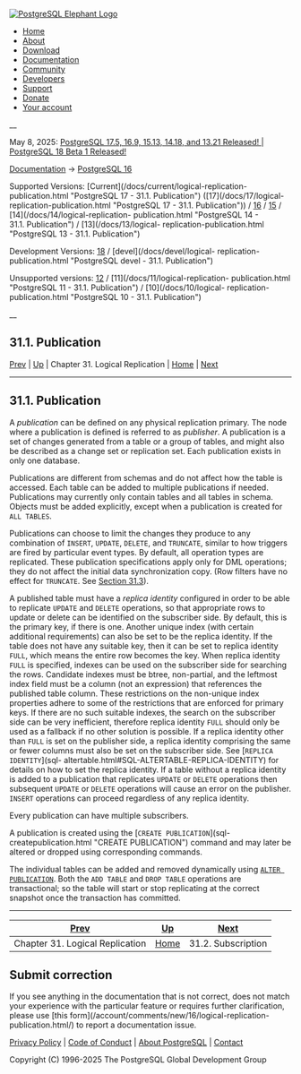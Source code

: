 [ ![PostgreSQL Elephant Logo](/media/img/about/press/elephant.png) ](/)

  * [Home](/ "Home")
  * [About](/about/ "About")
  * [Download](/download/ "Download")
  * [Documentation](/docs/ "Documentation")
  * [Community](/community/ "Community")
  * [Developers](/developer/ "Developers")
  * [Support](/support/ "Support")
  * [Donate](/about/donate/ "Donate")
  * [Your account](/account/ "Your account")

__

May 8, 2025: [ PostgreSQL 17.5, 16.9, 15.13, 14.18, and 13.21 Released! ](/about/news/postgresql-175-169-1513-1418-and-1321-released-3072/) | [ PostgreSQL 18 Beta 1 Released! ](/about/news/postgresql-18-beta-1-released-3070/)

[Documentation](/docs/ "Documentation") -> [PostgreSQL
16](/docs/16/index.html)

Supported Versions: [Current](/docs/current/logical-replication-
publication.html "PostgreSQL 17 - 31.1. Publication") ([17](/docs/17/logical-
replication-publication.html "PostgreSQL 17 - 31.1. Publication")) /
[16](/docs/16/logical-replication-publication.html "PostgreSQL 16 -
31.1. Publication") / [15](/docs/15/logical-replication-publication.html
"PostgreSQL 15 - 31.1. Publication") / [14](/docs/14/logical-replication-
publication.html "PostgreSQL 14 - 31.1. Publication") / [13](/docs/13/logical-
replication-publication.html "PostgreSQL 13 - 31.1. Publication")

Development Versions: [18](/docs/18/logical-replication-publication.html
"PostgreSQL 18 - 31.1. Publication") / [devel](/docs/devel/logical-
replication-publication.html "PostgreSQL devel - 31.1. Publication")

Unsupported versions: [12](/docs/12/logical-replication-publication.html
"PostgreSQL 12 - 31.1. Publication") / [11](/docs/11/logical-replication-
publication.html "PostgreSQL 11 - 31.1. Publication") / [10](/docs/10/logical-
replication-publication.html "PostgreSQL 10 - 31.1. Publication")

__

31.1. Publication  
---  
[Prev](logical-replication.html "Chapter 31. Logical Replication")  | [Up](logical-replication.html "Chapter 31. Logical Replication") | Chapter 31. Logical Replication | [Home](index.html "PostgreSQL 16.9 Documentation") |  [Next](logical-replication-subscription.html "31.2. Subscription")  
  
* * *

## 31.1. Publication #

A _publication_ can be defined on any physical replication primary. The node
where a publication is defined is referred to as _publisher_. A publication is
a set of changes generated from a table or a group of tables, and might also
be described as a change set or replication set. Each publication exists in
only one database.

Publications are different from schemas and do not affect how the table is
accessed. Each table can be added to multiple publications if needed.
Publications may currently only contain tables and all tables in schema.
Objects must be added explicitly, except when a publication is created for
`ALL TABLES`.

Publications can choose to limit the changes they produce to any combination
of `INSERT`, `UPDATE`, `DELETE`, and `TRUNCATE`, similar to how triggers are
fired by particular event types. By default, all operation types are
replicated. These publication specifications apply only for DML operations;
they do not affect the initial data synchronization copy. (Row filters have no
effect for `TRUNCATE`. See [Section 31.3](logical-replication-row-filter.html
"31.3. Row Filters")).

A published table must have a _replica identity_ configured in order to be
able to replicate `UPDATE` and `DELETE` operations, so that appropriate rows
to update or delete can be identified on the subscriber side. By default, this
is the primary key, if there is one. Another unique index (with certain
additional requirements) can also be set to be the replica identity. If the
table does not have any suitable key, then it can be set to replica identity
`FULL`, which means the entire row becomes the key. When replica identity
`FULL` is specified, indexes can be used on the subscriber side for searching
the rows. Candidate indexes must be btree, non-partial, and the leftmost index
field must be a column (not an expression) that references the published table
column. These restrictions on the non-unique index properties adhere to some
of the restrictions that are enforced for primary keys. If there are no such
suitable indexes, the search on the subscriber side can be very inefficient,
therefore replica identity `FULL` should only be used as a fallback if no
other solution is possible. If a replica identity other than `FULL` is set on
the publisher side, a replica identity comprising the same or fewer columns
must also be set on the subscriber side. See [`REPLICA IDENTITY`](sql-
altertable.html#SQL-ALTERTABLE-REPLICA-IDENTITY) for details on how to set the
replica identity. If a table without a replica identity is added to a
publication that replicates `UPDATE` or `DELETE` operations then subsequent
`UPDATE` or `DELETE` operations will cause an error on the publisher. `INSERT`
operations can proceed regardless of any replica identity.

Every publication can have multiple subscribers.

A publication is created using the [`CREATE PUBLICATION`](sql-
createpublication.html "CREATE PUBLICATION") command and may later be altered
or dropped using corresponding commands.

The individual tables can be added and removed dynamically using [`ALTER
PUBLICATION`](sql-alterpublication.html "ALTER PUBLICATION"). Both the `ADD
TABLE` and `DROP TABLE` operations are transactional; so the table will start
or stop replicating at the correct snapshot once the transaction has
committed.

* * *

[Prev](logical-replication.html "Chapter 31. Logical Replication")  | [Up](logical-replication.html "Chapter 31. Logical Replication") |  [Next](logical-replication-subscription.html "31.2. Subscription")  
---|---|---  
Chapter 31. Logical Replication  | [Home](index.html "PostgreSQL 16.9 Documentation") |  31.2. Subscription  
  
## Submit correction

If you see anything in the documentation that is not correct, does not match
your experience with the particular feature or requires further clarification,
please use [this form](/account/comments/new/16/logical-replication-
publication.html/) to report a documentation issue.

[Privacy Policy](/about/privacypolicy) | [Code of Conduct](/about/policies/coc/) | [About PostgreSQL](/about/) | [Contact](/about/contact/)  

Copyright (C) 1996-2025 The PostgreSQL Global Development Group

